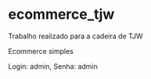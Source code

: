 # ecommerce_tjw
Trabalho realizado para a cadeira de TJW

Ecommerce simples

Login: admin, Senha: admin

